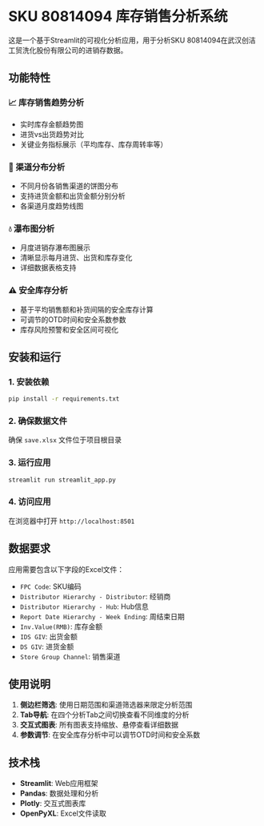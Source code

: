 # SKU 80814094 库存销售分析系统

这是一个基于Streamlit的可视化分析应用，用于分析SKU 80814094在武汉创洁工贸洗化股份有限公司的进销存数据。

## 功能特性

### 📈 库存销售趋势分析
- 实时库存金额趋势图
- 进货vs出货趋势对比
- 关键业务指标展示（平均库存、库存周转率等）

### 🥧 渠道分布分析  
- 不同月份各销售渠道的饼图分布
- 支持进货金额和出货金额分别分析
- 各渠道月度趋势线图

### 💧 瀑布图分析
- 月度进销存瀑布图展示
- 清晰显示每月进货、出货和库存变化
- 详细数据表格支持

### ⚠️ 安全库存分析
- 基于平均销售额和补货间隔的安全库存计算
- 可调节的OTD时间和安全系数参数
- 库存风险预警和安全区间可视化

## 安装和运行

### 1. 安装依赖
```bash
pip install -r requirements.txt
```

### 2. 确保数据文件
确保 `save.xlsx` 文件位于项目根目录

### 3. 运行应用
```bash
streamlit run streamlit_app.py
```

### 4. 访问应用
在浏览器中打开 `http://localhost:8501`

## 数据要求

应用需要包含以下字段的Excel文件：
- `FPC Code`: SKU编码
- `Distributor Hierarchy - Distributor`: 经销商
- `Distributor Hierarchy - Hub`: Hub信息
- `Report Date Hierarchy - Week Ending`: 周结束日期
- `Inv.Value(RMB)`: 库存金额
- `IDS GIV`: 出货金额
- `DS GIV`: 进货金额
- `Store Group Channel`: 销售渠道

## 使用说明

1. **侧边栏筛选**: 使用日期范围和渠道筛选器来限定分析范围
2. **Tab导航**: 在四个分析Tab之间切换查看不同维度的分析
3. **交互式图表**: 所有图表支持缩放、悬停查看详细数据
4. **参数调节**: 在安全库存分析中可以调节OTD时间和安全系数

## 技术栈

- **Streamlit**: Web应用框架
- **Pandas**: 数据处理和分析
- **Plotly**: 交互式图表库
- **OpenPyXL**: Excel文件读取 
